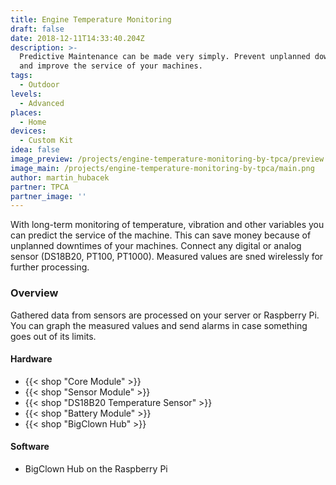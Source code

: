 ```yaml
---
title: Engine Temperature Monitoring
draft: false
date: 2018-12-11T14:33:40.204Z
description: >-
  Predictive Maintenance can be made very simply. Prevent unplanned downtimes
  and improve the service of your machines.
tags:
  - Outdoor
levels:
  - Advanced
places:
  - Home
devices:
  - Custom Kit
idea: false
image_preview: /projects/engine-temperature-monitoring-by-tpca/preview.png
image_main: /projects/engine-temperature-monitoring-by-tpca/main.png
author: martin_hubacek
partner: TPCA
partner_image: ''
---
```


With long-term monitoring of temperature, vibration and other variables you can predict the service of the machine. This can save money because of unplanned downtimes of your machines. Connect any digital or analog sensor (DS18B20, PT100, PT1000). Measured values are sned wirelessly for further processing.

### Overview

Gathered data from sensors are processed on your server or Raspberry Pi. You can graph the measured values and send alarms in case something goes out of its limits.

#### Hardware

* {{< shop "Core Module" >}}
* {{< shop "Sensor Module" >}}
* {{< shop "DS18B20 Temperature Sensor" >}}
* {{< shop "Battery Module" >}}
* {{< shop "BigClown Hub" >}}

#### Software

* BigClown Hub on the Raspberry Pi


